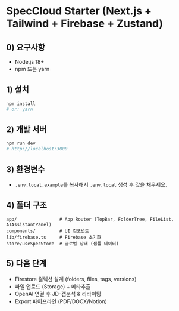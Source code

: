 # SpecCloud Starter (Next.js + Tailwind + Firebase + Zustand)

## 0) 요구사항
- Node.js 18+
- npm 또는 yarn

## 1) 설치
```bash
npm install
# or: yarn
```

## 2) 개발 서버
```bash
npm run dev
# http://localhost:3000
```

## 3) 환경변수
- `.env.local.example`를 복사해서 `.env.local` 생성 후 값을 채우세요.

## 4) 폴더 구조
```
app/                # App Router (TopBar, FolderTree, FileList, AIAssistantPanel)
components/         # UI 컴포넌트
lib/firebase.ts     # Firebase 초기화
store/useSpecStore  # 글로벌 상태 (샘플 데이터)
```

## 5) 다음 단계
- Firestore 컬렉션 설계 (folders, files, tags, versions)
- 파일 업로드 (Storage) + 메타추출
- OpenAI 연결 후 JD-갭분석 & 리라이팅
- Export 파이프라인 (PDF/DOCX/Notion)
